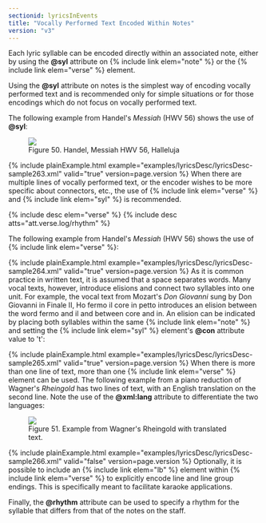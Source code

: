 ```yaml
---
sectionid: lyricsInEvents
title: "Vocally Performed Text Encoded Within Notes"
version: "v3"
---
```


Each lyric syllable can be encoded directly within an associated note, either by using
the
**@syl** attribute on {% include link elem="note" %} or the {% include link elem="verse" %}
element.

Using the **@syl** attribute on notes is the simplest way of encoding vocally performed
text and is recommended only for simple situations or for those encodings which do
not focus
on vocally performed text.

The following example from Handel's *Messiah* (HWV 56) shows the use of
**@syl**:

<figure class="figure"><img src="{{ site.baseurl }}/Images/modules/lyrics/ex_syl_att.png" class="img-responsive"><figcaption class="figure-caption">Figure 50. Handel, Messiah HWV 56, Halleluja</figcaption>
</figure>{% include plainExample.html example="examples/lyricsDesc/lyricsDesc-sample263.xml" valid="true" version=page.version %}
When there are multiple lines of vocally performed text, or the encoder wishes to
be more
specific about connectors, etc., the use of {% include link elem="verse" %} and {% include link elem="syl" %} is recommended.



{% include desc elem="verse" %}
{% include desc atts="att.verse.log/rhythm" %}




The following example from Handel's *Messiah* (HWV 56) shows the use of {% include link elem="verse" %}:

{% include plainExample.html example="examples/lyricsDesc/lyricsDesc-sample264.xml" valid="true" version=page.version %}
As it is common practice in written text, it is assumed that a space separates words.
Many
vocal texts, however, introduce elisions and connect two syllables into one unit.
For example,
the vocal text from Mozart's *Don Giovanni* sung by Don Giovanni in Finale II,
<span class="q">Ho fermo il core in petto</span> introduces an elision between the word <span class="q">fermo</span> and
<span class="q">il</span> and between <span class="q">core</span> and <span class="q">in</span>. An elision can be indicated by placing both
syllables within the same {% include link elem="note" %} and setting the {% include link elem="syl" %}
element's **@con** attribute value to 't':

{% include plainExample.html example="examples/lyricsDesc/lyricsDesc-sample265.xml" valid="true" version=page.version %}
When there is more than one line of text, more than one {% include link elem="verse" %} element
can be used. The following example from a piano reduction of Wagner's *Rheingold*
has two lines of text, with an English translation on the second line. Note the use
of the
**@xml:lang** attribute to differentiate the two languages:


<figure class="figure"><img src="{{ site.baseurl }}/Images/modules/lyrics/ex_verse_m.png" class="img-responsive"><figcaption class="figure-caption">Figure 51. Example from Wagner's Rheingold with translated text.</figcaption>
</figure>{% include plainExample.html example="examples/lyricsDesc/lyricsDesc-sample266.xml" valid="false" version=page.version %}
Optionally, it is possible to include an {% include link elem="lb" %} element within {% include link elem="verse" %} to explicitly encode line and line group endings. This is
specifically meant to facilitate karaoke applications.

Finally, the **@rhythm** attribute can be used to specify a rhythm for the syllable
that differs from that of the notes on the staff.

